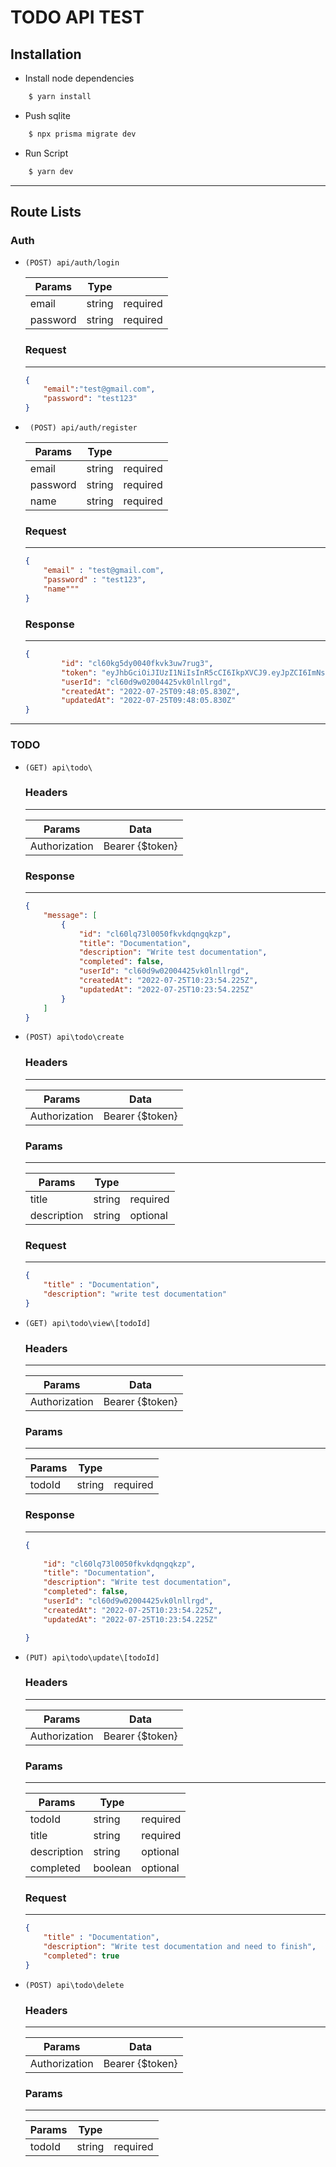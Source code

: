 # TODO API TEST

## Installation

- Install node dependencies
```cmd
    $ yarn install
```
- Push sqlite
```cmd
    $ npx prisma migrate dev
```
- Run Script
```cmd
    $ yarn dev
```

---
## Route Lists

### Auth
- `(POST) api/auth/login`
    
     | Params | Type | |
    | ----------- | ----------- | ---- |
    | email | string |  required |
    | password | string | required |

    ### Request 
    ---
    ```json
    {
        "email":"test@gmail.com",
        "password": "test123"   
    }
    ```
   

- ` (POST) api/auth/register`

     | Params | Type | |
    | ----------- | ----------- | ---- |
    | email | string |  required |
    | password | string | required |
    | name | string | required |

    ### Request
    ---
    ```json
    {
        "email" : "test@gmail.com",
        "password" : "test123",
        "name"""
    }
    ```

    ### Response
    ---
    ```json
    {
            "id": "cl60kg5dy0040fkvk3uw7rug3",
            "token": "eyJhbGciOiJIUzI1NiIsInR5cCI6IkpXVCJ9.eyJpZCI6ImNsNjBkOXcwMjAwNDQyNXZrMGxubGxyZ2QiLCJpYXQiOjE2NTg3NDI0ODUsImV4cCI6MTY1ODgyODg4NX0.Dl-Yz7WGgSQPDAiWHbhqXLm7iOOZhyP3HCUP1d9MeGI",
            "userId": "cl60d9w02004425vk0lnllrgd",
            "createdAt": "2022-07-25T09:48:05.830Z",
            "updatedAt": "2022-07-25T09:48:05.830Z"
    }
    ```

---
### TODO

- `(GET) api\todo\`

    ### Headers
    ---
    | Params | Data |
    | ----------- | ----------- |
    | Authorization | Bearer {$token} |

    ### Response 
    ---
    ```json
    {
        "message": [
            {
                "id": "cl60lq73l0050fkvkdqngqkzp",
                "title": "Documentation",
                "description": "Write test documentation",
                "completed": false,
                "userId": "cl60d9w02004425vk0lnllrgd",
                "createdAt": "2022-07-25T10:23:54.225Z",
                "updatedAt": "2022-07-25T10:23:54.225Z"
            }
        ]
    }
    ```

- `(POST) api\todo\create`
    ### Headers
    ---
    | Params | Data |
    | ----------- | ----------- |
    | Authorization | Bearer {$token} |
    ### Params     
    ---
    | Params | Type | |
    | ----------- | ----------- | ---- |
    | title | string |  required |
    | description | string | optional |

    ### Request
    ---
    ```json
    {
        "title" : "Documentation",
        "description": "write test documentation"
    }
    ```
- `(GET) api\todo\view\[todoId]`
    ### Headers
    ---
    | Params | Data |
    | ----------- | ----------- |
    | Authorization | Bearer {$token} |
    ### Params     
    ---
    | Params | Type | |
    | ----------- | ----------- | ---- |
    | todoId | string |  required |
    ### Response
    ---
    ```json
    {
        
        "id": "cl60lq73l0050fkvkdqngqkzp",
        "title": "Documentation",
        "description": "Write test documentation",
        "completed": false,
        "userId": "cl60d9w02004425vk0lnllrgd",
        "createdAt": "2022-07-25T10:23:54.225Z",
        "updatedAt": "2022-07-25T10:23:54.225Z"
    
    }
    ```

- `(PUT) api\todo\update\[todoId]`
    ### Headers
    ---
    | Params | Data |
    | ----------- | ----------- |
    | Authorization | Bearer {$token} |
    ### Params     
    ---
    | Params | Type | |
    | ----------- | ----------- | ---- |
    | todoId | string |  required |
    | title | string |  required |
    | description | string | optional |
    | completed | boolean | optional |

    ### Request
    ---
    ```json
    {
        "title" : "Documentation",
        "description": "Write test documentation and need to finish",
        "completed": true
    }
    ```
- `(POST) api\todo\delete`
    ### Headers
    ---
    | Params | Data |
    | ----------- | ----------- |
    | Authorization | Bearer {$token} |
    ### Params     
    ---
    | Params | Type | |
    | ----------- | ----------- | ---- |
    | todoId | string |  required |